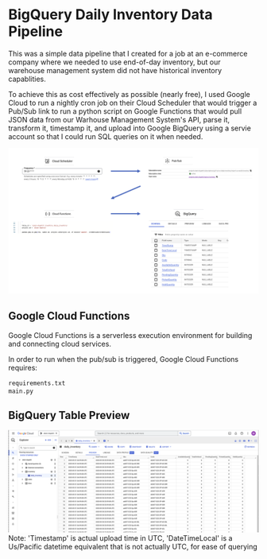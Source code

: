# BigQuery Daily Inventory Data Pipeline

This was a simple data pipeline that I created for a job at an e-commerce company where we needed to use end-of-day inventory, but our warehouse management system did not have historical inventory capablities.

To achieve this as cost effectively as possible (nearly free), I used Google Cloud to run a nightly cron job on their Cloud Scheduler that would trigger a Pub/Sub link to run a python script on Google Functions that would pull JSON data from our Warhouse Management System's API, parse it, transform it, timestamp it, and upload into Google BigQuery using a servie account so that I could run SQL queries on it when needed.

![workflow graphic](https://github.com/mhelltt/projects/blob/main/BigQuery%20Daily%20Inventory/workflow.png)

## Google Cloud Functions
Google Cloud Functions is a serverless execution environment for building and connecting cloud services.

In order to run when the pub/sub is triggered, Google Cloud Functions requires:
```
requirements.txt
main.py
```

## BigQuery Table Preview
![bigquery preview graphic](https://github.com/mhelltt/projects/blob/main/BigQuery%20Daily%20Inventory/bigquery-preview.png)
Note: 'Timestamp' is actual upload time in UTC, 'DateTimeLocal' is a Us/Pacific datetime equivalent that is not actually UTC, for ease of querying
